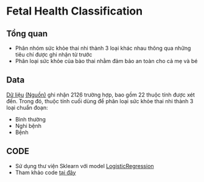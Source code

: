 # Fetal Health Classification #
## Tổng quan ##
* Phân nhóm sức khỏe thai nhi thành 3 loại khác nhau thông qua những tiêu chí được ghi nhận từ trước
* Phân loại sức khỏe của bào thai nhằm đảm bảo an toàn cho cả mẹ và bé
## Data ##
[Dữ liệu](https://github.com/khoaphamj1505/CS114.L11.KHCL/blob/master/Logistisc%20Regression(Fetus%20Health)/fetal_health.csv) [(Nguồn)](https://www.kaggle.com/andrewmvd/fetal-health-classification) ghi nhận 2126 trường hợp, bao gồm 22 thuộc tính được xét đến. Trong đó, thuộc tính cuối dùng để phân loại sức khỏe thai nhi thành 3 loại chuẩn đoạn:
* Bình thường
* Nghi bệnh
* Bệnh
## CODE ##
* Sử dụng thư viện Sklearn với model [LogisticRegression](https://scikit-learn.org/stable/modules/generated/sklearn.linear_model.LogisticRegression.html?highlight=logi#sklearn.linear_model.LogisticRegression)
* Tham khảo code [tại đây](https://github.com/khoaphamj1505/CS114.L11.KHCL/blob/master/Logistisc%20Regression(Fetal%20Health)/Fetal_Health_Classification.ipynb)
